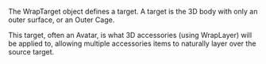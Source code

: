 The WrapTarget object defines a target. A target is the 3D body with only an
outer surface, or an Outer Cage.

This target, often an Avatar, is what 3D accessories (using WrapLayer) will be
applied to, allowing multiple accessories items to naturally layer over the
source target.